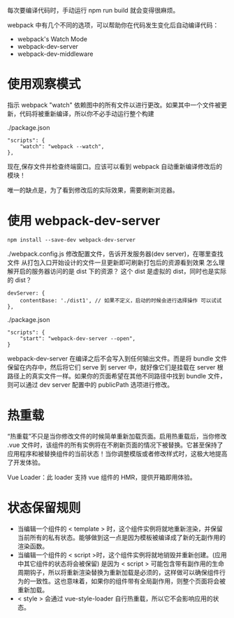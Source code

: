每次要编译代码时，手动运行 npm run build 就会变得很麻烦。

webpack 中有几个不同的选项，可以帮助你在代码发生变化后自动编译代码：

- webpack's Watch Mode
- webpack-dev-server
- webpack-dev-middleware

# 使用观察模式

指示 webpack "watch" 依赖图中的所有文件以进行更改。如果其中一个文件被更新，代码将被重新编译，所以你不必手动运行整个构建

./package.json

```
"scripts": {
    "watch": "webpack --watch",
},
```

现在,保存文件并检查终端窗口。应该可以看到 webpack 自动重新编译修改后的模块！

唯一的缺点是，为了看到修改后的实际效果，需要刷新浏览器。

# 使用 webpack-dev-server

```
npm install --save-dev webpack-dev-server
```

./webpack.config.js 修改配置文件，告诉开发服务器(dev server)，在哪里查找文件
从打包入口开始设计的文件一旦更新即可刷新打包后的资源看到效果
怎么理解开启的服务器访问的是 dist 下的资源？ 这个 dist 是虚拟的 dist，同时也是实际的 dist？

```
devServer: {
    contentBase: './dist1', // 如果不定义，启动的时候会进行选择操作 可以试试
},
```

./package.json

```
"scripts": {
    "start": "webpack-dev-server --open",
}
```

webpack-dev-server 在编译之后不会写入到任何输出文件。而是将 bundle 文件保留在内存中，然后将它们 serve 到 server 中，就好像它们是挂载在 server 根路径上的真实文件一样。如果你的页面希望在其他不同路径中找到 bundle 文件，则可以通过 dev server 配置中的 publicPath 选项进行修改。

# 热重载

“热重载”不只是当你修改文件的时候简单重新加载页面。启用热重载后，当你修改 .vue 文件时，该组件的所有实例将在不刷新页面的情况下被替换。它甚至保持了应用程序和被替换组件的当前状态！当你调整模版或者修改样式时，这极大地提高了开发体验。

Vue Loader：此 loader 支持 vue 组件的 HMR，提供开箱即用体验。

# 状态保留规则

- 当编辑一个组件的 < template > 时，这个组件实例将就地重新渲染，并保留当前所有的私有状态。能够做到这一点是因为模板被编译成了新的无副作用的渲染函数。
- 当编辑一个组件的 < script >时，这个组件实例将就地销毁并重新创建。(应用中其它组件的状态将会被保留) 是因为 < script > 可能包含带有副作用的生命周期钩子，所以将重新渲染替换为重新加载是必须的，这样做可以确保组件行为的一致性。这也意味着，如果你的组件带有全局副作用，则整个页面将会被重新加载。
- < style > 会通过 vue-style-loader 自行热重载，所以它不会影响应用的状态。
